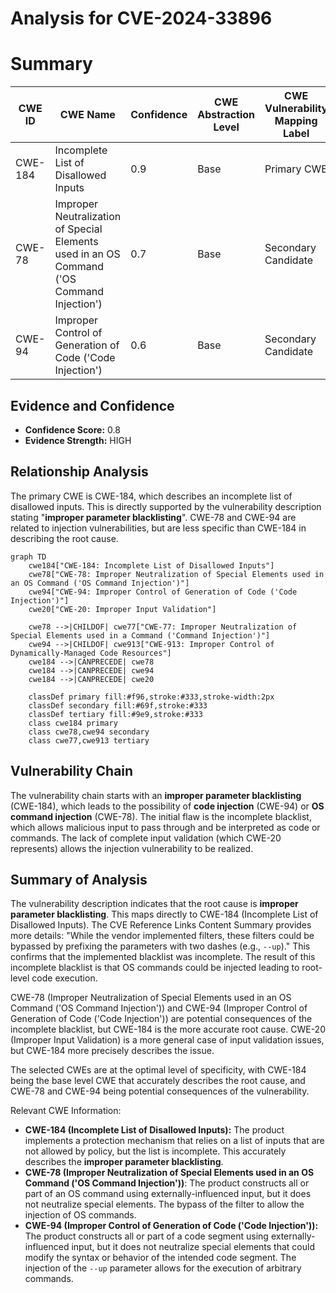 # Analysis for CVE-2024-33896

# Summary
| CWE ID | CWE Name | Confidence | CWE Abstraction Level | CWE Vulnerability Mapping Label | CWE-Vulnerability Mapping Notes |
|---|---|---|---|---|---|
| CWE-184 | Incomplete List of Disallowed Inputs | 0.9 | Base | Primary CWE | Allowed |
| CWE-78 | Improper Neutralization of Special Elements used in an OS Command ('OS Command Injection') | 0.7 | Base | Secondary Candidate | Allowed |
| CWE-94 | Improper Control of Generation of Code ('Code Injection') | 0.6 | Base | Secondary Candidate | Allowed-with-Review |

## Evidence and Confidence

*   **Confidence Score:** 0.8
*   **Evidence Strength:** HIGH

## Relationship Analysis
The primary CWE is CWE-184, which describes an incomplete list of disallowed inputs. This is directly supported by the vulnerability description stating "**improper parameter blacklisting**". CWE-78 and CWE-94 are related to injection vulnerabilities, but are less specific than CWE-184 in describing the root cause.

```mermaid
graph TD
    cwe184["CWE-184: Incomplete List of Disallowed Inputs"]
    cwe78["CWE-78: Improper Neutralization of Special Elements used in an OS Command ('OS Command Injection')"]
    cwe94["CWE-94: Improper Control of Generation of Code ('Code Injection')"]
    cwe20["CWE-20: Improper Input Validation"]
    
    cwe78 -->|CHILDOF| cwe77["CWE-77: Improper Neutralization of Special Elements used in a Command ('Command Injection')"]
    cwe94 -->|CHILDOF| cwe913["CWE-913: Improper Control of Dynamically-Managed Code Resources"]
    cwe184 -->|CANPRECEDE| cwe78
    cwe184 -->|CANPRECEDE| cwe94
    cwe184 -->|CANPRECEDE| cwe20

    classDef primary fill:#f96,stroke:#333,stroke-width:2px
    classDef secondary fill:#69f,stroke:#333
    classDef tertiary fill:#9e9,stroke:#333
    class cwe184 primary
    class cwe78,cwe94 secondary
    class cwe77,cwe913 tertiary
```

## Vulnerability Chain
The vulnerability chain starts with an **improper parameter blacklisting** (CWE-184), which leads to the possibility of **code injection** (CWE-94) or **OS command injection** (CWE-78). The initial flaw is the incomplete blacklist, which allows malicious input to pass through and be interpreted as code or commands. The lack of complete input validation (which CWE-20 represents) allows the injection vulnerability to be realized.

## Summary of Analysis
The vulnerability description indicates that the root cause is **improper parameter blacklisting**. This maps directly to CWE-184 (Incomplete List of Disallowed Inputs). The CVE Reference Links Content Summary provides more details: "While the vendor implemented filters, these filters could be bypassed by prefixing the parameters with two dashes (e.g., `--up`)." This confirms that the implemented blacklist was incomplete. The result of this incomplete blacklist is that OS commands could be injected leading to root-level code execution.

CWE-78 (Improper Neutralization of Special Elements used in an OS Command ('OS Command Injection')) and CWE-94 (Improper Control of Generation of Code ('Code Injection')) are potential consequences of the incomplete blacklist, but CWE-184 is the more accurate root cause. CWE-20 (Improper Input Validation) is a more general case of input validation issues, but CWE-184 more precisely describes the issue.

The selected CWEs are at the optimal level of specificity, with CWE-184 being the base level CWE that accurately describes the root cause, and CWE-78 and CWE-94 being potential consequences of the vulnerability.

Relevant CWE Information:

*   **CWE-184 (Incomplete List of Disallowed Inputs):** The product implements a protection mechanism that relies on a list of inputs that are not allowed by policy, but the list is incomplete. This accurately describes the **improper parameter blacklisting**.
*   **CWE-78 (Improper Neutralization of Special Elements used in an OS Command ('OS Command Injection'))**: The product constructs all or part of an OS command using externally-influenced input, but it does not neutralize special elements. The bypass of the filter to allow the injection of OS commands.
*   **CWE-94 (Improper Control of Generation of Code ('Code Injection')):** The product constructs all or part of a code segment using externally-influenced input, but it does not neutralize special elements that could modify the syntax or behavior of the intended code segment. The injection of the `--up` parameter allows for the execution of arbitrary commands.